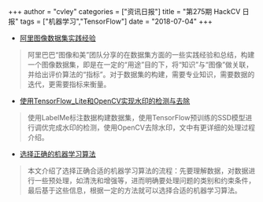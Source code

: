 +++
author = "cvley"
categories = ["资讯日报"]
title = "第275期 HackCV 日报"
tags = ["机器学习","TensorFlow"]
date = "2018-07-04"
+++

- [阿里图像数据集实践经验](https://mp.weixin.qq.com/s/PcxDogb8kHLNwFUKYEoGug?from=hackcv&hmsr=hackcv.com&utm_medium=hackcv.com&utm_source=hackcv.com)

> 阿里巴巴“图像和美”团队分享的在数据集方面的一些实践经验和总结，构建一个图像数据集，即是在一定的“用途”目的下，将“知识”与“图像”做关联，并给出评价算法的“指标”。对于数据集的构建，需要专业知识，需要数据的迭代，更需要指标来衡量。

- [使用TensorFlow_Lite和OpenCV实现水印的检测与去除](https://mp.weixin.qq.com/s/8AKATxy2zEU1zKh76LChvQ?from=hackcv&hmsr=hackcv.com&utm_medium=hackcv.com&utm_source=hackcv.com)

> 使用LabelMe标注数据构建数据集，使用TensorFlow预训练的SSD模型进行调优完成水印的检测，使用OpenCV去除水印，文中有更详细的处理过程介绍。

- [选择正确的机器学习算法](https://hackernoon.com/choosing-the-right-machine-learning-algorithm-68126944ce1f?from=hackcv&hmsr=hackcv.com&utm_medium=hackcv.com&utm_source=hackcv.com)

> 本文介绍了选择正确合适的机器学习算法的流程：先要理解数据，对数据进行一些预处理，如清洗和增强等，进而明确要处理问题的类别和约束条件，最后基于这些信息，根据一定的方法就可以选择合适的机器学习算法。

